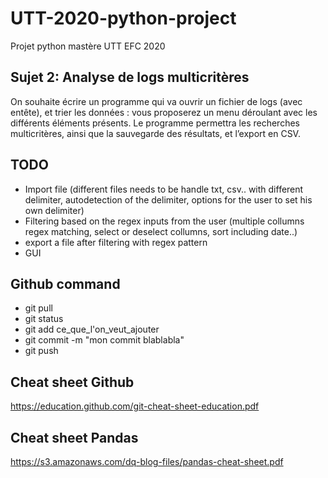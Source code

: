 # UTT-2020-python-project
Projet python mastère UTT EFC 2020

## Sujet 2: Analyse de logs multicritères
On souhaite écrire un programme qui va ouvrir un fichier de logs (avec entête), et trier les
données : vous proposerez un menu déroulant avec les différents éléments présents. Le
programme permettra les recherches multicritères, ainsi que la sauvegarde des résultats,
et l’export en CSV.


## TODO
- Import file (different files needs to be handle txt, csv.. with different delimiter, autodetection of the delimiter, options for the user to set his own delimiter)
- Filtering based on the regex inputs from the user (multiple collumns regex matching, select or deselect collumns, sort including date..)
- export a file after filtering with regex pattern
- GUI


## Github command
- git pull
- git status
- git add ce_que_l'on_veut_ajouter
- git commit -m "mon commit blablabla"
- git push


## Cheat sheet Github
https://education.github.com/git-cheat-sheet-education.pdf

## Cheat sheet Pandas
https://s3.amazonaws.com/dq-blog-files/pandas-cheat-sheet.pdf



